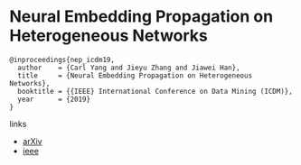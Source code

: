 # Neural Embedding Propagation on Heterogeneous Networks

```
@inproceedings{nep_icdm19,
  author    = {Carl Yang and Jieyu Zhang and Jiawei Han},
  title     = {Neural Embedding Propagation on Heterogeneous Networks},
  booktitle = {{IEEE} International Conference on Data Mining (ICDM)},
  year      = {2019}
}
```

links
- [arXiv](https://arxiv.org/abs/1910.00005)
- [ieee](https://ieeexplore.ieee.org/document/8970814)
